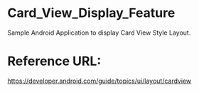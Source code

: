 # Card_View_Display_Feature
Sample Android Application to display Card View Style Layout.

# Reference URL:
https://developer.android.com/guide/topics/ui/layout/cardview
